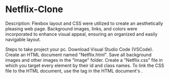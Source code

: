 # Netflix-Clone
Description: Flexbox layout and CSS were utilized to create an aesthetically pleasing web page. Background images, links, and colors were incorporated to enhance visual appeal, ensuring an organized and easily navigable layout.

Steps to take project your pc.
Download Visual Studio Code (VSCode).
Create an HTML document named "Netflix.html".
Save all background images and other images in the "Image" folder.
Create a "Netflix.css" file in which you target every element by their id and class names.
To link the CSS file to the HTML document, use the <link> tag in the HTML document's <head>.
